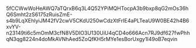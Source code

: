 5fCCWwWoHeAWQ7aTQrxB6q3L4Q52YPiMQHTocpA3b9bxp8qG2mOs36hQ6Smht2zS6175zRuisZmE-s4b9LqXEhIyiJM42fV2cwV5CKdU250wCdzXtFrIE4aPLTeaU9W0BE42h4B6xvYV-n23149ti6c5mOmM3cfN8V5DIO3U130UiU4qCD4o666Acn7RJ9df627fwPhhqN3qg8224n4doMkAVNhAed5ZoQfKH5rMYe1esBorUxgy1I49oB7eqvin
